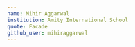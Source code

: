 ```yaml
---
name: Mihir Aggarwal
institution: Amity International School
quote: Facade
github_user: mihiraggarwal
---
```

